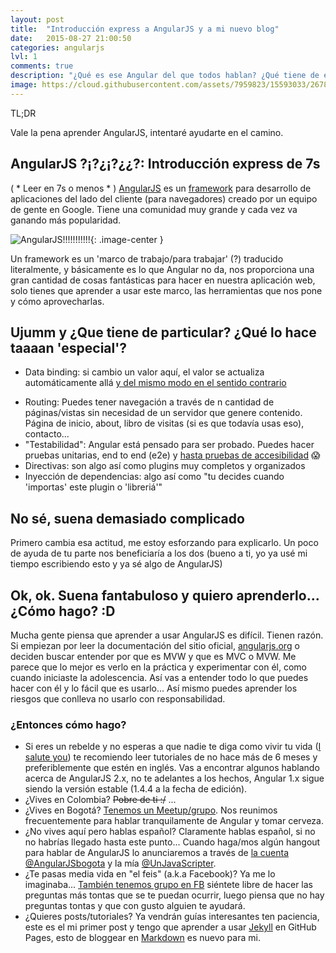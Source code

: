 ```yaml
---
layout: post
title:  "Introducción express a AngularJS y a mi nuevo blog"
date:   2015-08-27 21:00:50
categories: angularjs
lvl: 1
comments: true
description: "¿Qué es ese Angular del que todos hablan? ¿Qué tiene de especial? ¿Cómo empiezo a aprender?"
image: https://cloud.githubusercontent.com/assets/7959823/15593033/26780722-236e-11e6-8b9b-6872ab575fcb.jpg
---
```


<div class="tl-dr" flex layout="row" layout-align="end end">
	<div class="tl-dr-content" flex="33">
		<span>TL;DR</span>
		<p>Vale la pena aprender AngularJS, intentaré ayudarte en el camino.</p>
	</div>
</div>

## AngularJS ?¡?¿¡?¿¿?: Introducción express de 7s

( * Leer en 7s o menos * ) [AngularJS][angularjsSite] es un [framework][framework] para desarrollo de aplicaciones del lado del cliente (para navegadores) creado por un equipo de gente en Google. Tiene una comunidad muy grande y cada vez va ganando más popularidad.

![AngularJS!!!!!!!!!!!](https://upload.wikimedia.org/wikipedia/commons/thumb/c/ca/AngularJS_logo.svg/320px-AngularJS_logo.svg.png){: .image-center }

Un framework es un 'marco de trabajo/para trabajar' (?) traducido literalmente, y básicamente es lo que Angular no da, nos proporciona una gran cantidad de cosas fantásticas para hacer en nuestra aplicación web, solo tienes que aprender a usar este marco, las herramientas que nos pone y cómo aprovecharlas.

## Ujumm y ¿Que tiene de particular? ¿Qué lo hace taaaan 'especial'?

- Data binding: si cambio un valor aquí, el valor se actualiza automáticamente allá [y del mismo modo en el sentido contrario][delMismoModo]
<!--more-->
- Routing: Puedes tener navegación a través de n cantidad de páginas/vistas sin necesidad de un servidor que genere contenido. Página de inicio, about, libro de visitas (si es que todavía usas eso), contacto...
- "Testabilidad": Angular está pensado para ser probado. Puedes hacer pruebas unitarias, end to end (e2e) y [hasta pruebas de accesibilidad][testAccesibility] :scream:
- Directivas: son algo así como plugins muy completos y organizados
- Inyección de dependencias: algo así como "tu decides cuando 'importas' este plugin o 'libreriá'"

## No sé, suena demasiado complicado
Primero cambia esa actitud, me estoy esforzando para explicarlo. Un poco de ayuda de tu parte nos beneficiaría a los dos (bueno a ti, yo ya usé mi tiempo escribiendo esto y ya sé algo de AngularJS)

## Ok, ok. Suena fantabuloso y quiero aprenderlo... ¿Cómo hago? :D
Mucha gente piensa que aprender a usar AngularJS es difícil. Tienen razón. Si empiezan por leer la documentación del sitio oficial, [angularjs.org][angularjsTutorial] o deciden buscar entender por que es MVW y que es MVC o MVW. Me parece que lo mejor es verlo en la práctica y experimentar con él, como cuando iniciaste la adolescencia. Así vas a entender todo lo que puedes hacer con él y lo fácil que es usarlo... Así mismo puedes aprender los riesgos que conlleva no usarlo con responsabilidad.

### ¿Entonces cómo hago?
- Si eres un rebelde y no esperas a que nadie te diga como vivir tu vida ([I salute you][iSaluteYou]) te recomiendo leer tutoriales de no hace más de 6 meses y preferiblemente que estén en inglés. Vas a encontrar algunos hablando acerca de AngularJS 2.x, no te adelantes a los hechos, Angular 1.x sigue siendo la versión estable (1.4.4 a la fecha de edición).
- ¿Vives en Colombia? ~~Pobre de ti :/~~ ...
- ¿Vives en Bogotá? [Tenemos un Meetup/grupo][meetup]. Nos reunimos frecuentemente para hablar tranquilamente de Angular y tomar cerveza.
- ¿No vives aquí pero hablas español? Claramente hablas español, si no no habrías llegado hasta este punto... Cuando haga/mos algún hangout para hablar de AngularJS lo anunciaremos a través de [la cuenta @AngularJSbogota][ngTuister] y la mía [@UnJavaScripter][tuister].
- ¿Te pasas media vida en "el feis" (a.k.a Facebook)? Ya me lo imaginaba... [También tenemos grupo en FB][feis] siéntete libre de hacer las preguntas más tontas que se te puedan ocurrir, luego piensa que no hay preguntas tontas y que con gusto alguien te ayudará.
- ¿Quieres posts/tutoriales? Ya vendrán guías interesantes ten paciencia, este es el mi primer post y tengo que aprender a usar [Jekyll][jekyll] en GitHub Pages, esto de bloggear en [Markdown][md] es nuevo para mi.

[framework]: https://es.wikipedia.org/wiki/Framework
[delMismoModo]: https://www.youtube.com/watch?v=J_A-zEr4DT4
[testAccesibility]: https://www.youtube.com/watch?v=-XUmf_RPF8k
[angularjsSite]: https://angularjs.org/
[angularjsTutorial]: https://docs.angularjs.org/tutorial
[iSaluteYou]: http://static2.fjcdn.com/comments/You+my+friend+are+a+gentleman+and+scholar+i+salute+_cb5aac2a63538518d8bb5f87107ae179.jpg
[meetup]: www.meetup.com/AngularJS-Bogota/
[ngTuister]: https://twitter.com/AngularJSBogota
[tuister]: https://twitter.com/UnJavaScripter
[feis]: https://www.facebook.com/AngularJS.co
[jekyll]: http://jekyllrb.com/
[md]: https://es.wikipedia.org/wiki/Markdown